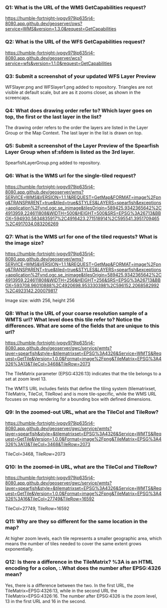 ### Q1: What is the URL of the WMS GetCapabilities request?
https://humble-fortnight-jvpgv979jp635rj4-8080.app.github.dev/geoserver/ows?service=WMS&version=1.3.0&request=GetCapabilities

### Q2: What is the URL of the WFS GetCapabilities request?
https://humble-fortnight-jvpgv979jp635rj4-8080.app.github.dev/geoserver/wcs?service=wfs&version=1.1.0&request=GetCapabilities

### Q3: Submit a screenshot of your updated WFS Layer Preview
WFSlayer.png and WFSlayer1.png added to repository. Triangles are not visible at default scale, but are as it zooms closer, as shown in the screencaps.

### Q4: What does drawing order refer to? Which layer goes on top, the first or the last layer in the list?
The drawing order refers to the order the layers are listed in the Layer Group or the Map Context. The last layer in the list is drawn on top.

### Q5: Submit a screenshot of the Layer Preview of the Spearfish Layer Group when sf:sfdem is listed as the 3rd layer.
SpearfishLayerGroup.png added to repository.

### Q6: What is the WMS url for the single-tiled request?
https://humble-fortnight-jvpgv979jp635rj4-8080.app.github.dev/geoserver/wms?SERVICE=WMS&VERSION=1.1.1&REQUEST=GetMap&FORMAT=image%2Fpng&TRANSPARENT=true&tiled=true&STYLES&LAYERS=spearfish&exceptions=application%2Fvnd.ogc.se_inimage&tilesOrigin=589425.9342365642%2C4913959.224611808&WIDTH=500&HEIGHT=500&SRS=EPSG%3A26713&BBOX=594930.5834835917%2C4916423.271518914%2C595541.3951709465%2C4917034.083206269

### Q7: What is the WMS url for one of the tiled requests? What is the image size?
https://humble-fortnight-jvpgv979jp635rj4-8080.app.github.dev/geoserver/wms?SERVICE=WMS&VERSION=1.1.1&REQUEST=GetMap&FORMAT=image%2Fpng&TRANSPARENT=true&tiled=true&STYLES&LAYERS=spearfish&exceptions=application%2Fvnd.ogc.se_inimage&tilesOrigin=589425.9342365642%2C4913959.224611808&WIDTH=256&HEIGHT=256&SRS=EPSG%3A26713&BBOX=593708.96010888%2C4920698.953330398%2C596152.2068582992%2C4923142.200079817

Image size: width 256, height 256

### Q8: What is the URL of your coarse resolution sample of a WMTS url? What level does this tile refer to? Notice the differences. What are some of the fields that are unique to this url?
https://humble-fortnight-jvpgv979jp635rj4-8080.app.github.dev/geoserver/gwc/service/wmts?layer=spearfish&style=&tilematrixset=EPSG%3A4326&Service=WMTS&Request=GetTile&Version=1.0.0&Format=image%2Fpng&TileMatrix=EPSG%3A4326%3A13&TileCol=3468&TileRow=2073

The TileMatrix parameter (EPSG:4326:13) indicates that the tile belongs to a set at zoom level 13.

The WMTS URL includes fields that define the tiling system (tilematrixset, TileMatrix, TileCol, TileRow) and is more tile-specific, while the WMS URL focuses on map rendering for a bounding box with defined dimensions.

### Q9: In the zoomed-out URL, what are the TileCol and TileRow?
https://humble-fortnight-jvpgv979jp635rj4-8080.app.github.dev/geoserver/gwc/service/wmts?layer=spearfish&style=&tilematrixset=EPSG%3A4326&Service=WMTS&Request=GetTile&Version=1.0.0&Format=image%2Fpng&TileMatrix=EPSG%3A4326%3A13&TileCol=3468&TileRow=2073

TileCol=3468, TileRow=2073

### Q10: In the zoomed-in URL, what are the TileCol and TileRow?
https://humble-fortnight-jvpgv979jp635rj4-8080.app.github.dev/geoserver/gwc/service/wmts?layer=spearfish&style=&tilematrixset=EPSG%3A4326&Service=WMTS&Request=GetTile&Version=1.0.0&Format=image%2Fpng&TileMatrix=EPSG%3A4326%3A16&TileCol=27749&TileRow=16592

TileCol=27749, TileRow=16592

### Q11: Why are they so different for the same location in the map?
At higher zoom levels, each tile represents a smaller geographic area, which means the number of tiles needed to cover the same extent grows exponentially.

### Q12: Is there a difference in the TileMatrix? %3A is an HTML encoding for a colon, :.What does the number after EPSG:4326 mean?
Yes, there is a difference between the two. In the first URL, the TileMatrix=EPSG:4326:13, while in the second URL the TileMatrix=EPSG:4326:16. The number after EPSG:4326 is the zoom level, 13 in the first URL and 16 in the second.